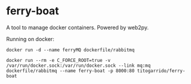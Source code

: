 ferry-boat
==========

A tool to manage docker containers. Powered by web2py.

Running on docker:

```
docker run -d --name ferryMQ dockerfile/rabbitmq
```
```
docker run --rm -e C_FORCE_ROOT=true -v /var/run/docker.sock:/var/run/docker.sock --link mq:mq dockerfile/rabbitmq --name ferry-boat -p 8000:80 titogarrido/ferry-boat
```
